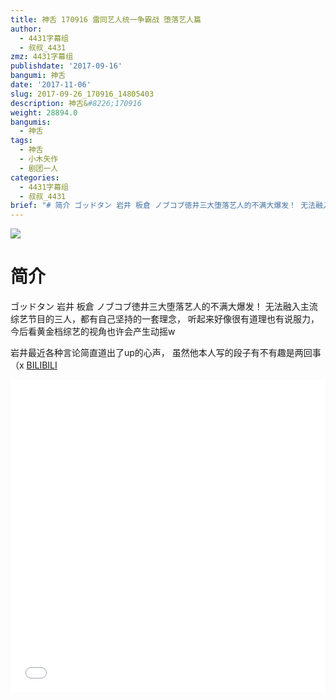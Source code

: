 ```yaml
---
title: 神舌 170916 雷同艺人统一争霸战 堕落艺人篇
author:
  - 4431字幕组
  - 叔叔_4431
zmz: 4431字幕组
publishdate: '2017-09-16'
bangumi: 神舌
date: '2017-11-06'
slug: 2017-09-26_170916_14805403
description: 神舌&#8226;170916
weight: 28894.0
bangumis:
  - 神舌
tags:
  - 神舌
  - 小木矢作
  - 剧团一人
categories:
  - 4431字幕组
  - 叔叔_4431
brief: "# 简介 ゴッドタン 岩井 板倉 ノブコブ徳井三大堕落艺人的不满大爆发！ 无法融入主流综艺节目的三人，都有自己坚持的一套理念， 听起来好像很有道理也有说服力， 今后看黄金档综艺的视角也许会产生动摇w -------------------------- 岩井最近各种言论简直道出了up的心声， 虽然他本人写的段子有不有趣是两回事（x"
---
```

![](https://i.imgur.com/w5Li5aq.png)
# 简介  

ゴッドタン
岩井 板倉 ノブコブ徳井三大堕落艺人的不满大爆发！
无法融入主流综艺节目的三人，都有自己坚持的一套理念，
听起来好像很有道理也有说服力，
今后看黄金档综艺的视角也许会产生动摇w


岩井最近各种言论简直道出了up的心声，
虽然他本人写的段子有不有趣是两回事（x
  [BILIBILI](https://www.bilibili.com/video/av14805403/)

  <iframe src="//www.bilibili.com/blackboard/player.html?aid=14805403" width="100%" height="500" frameborder="0" allowfullscreen="allowfullscreen"></iframe>
